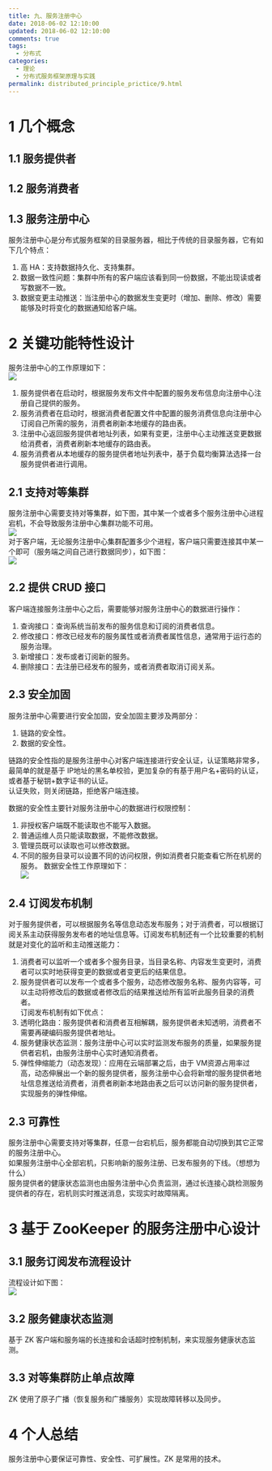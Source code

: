 ```yaml
---
title: 九、服务注册中心
date: 2018-06-02 12:10:00
updated: 2018-06-02 12:10:00
comments: true
tags:
  - 分布式
categories: 
  - 理论
  - 分布式服务框架原理与实践
permalink: distributed_principle_prictice/9.html    
---
```


# 1 几个概念

## 1.1 服务提供者

## 1.2 服务消费者

## 1.3 服务注册中心

服务注册中心是分布式服务框架的目录服务器，相比于传统的目录服务器，它有如下几个特点：  
1. 高 HA：支持数据持久化、支持集群。
2. 数据一致性问题：集群中所有的客户端应该看到同一份数据，不能出现读或者写数据不一致。
3. 数据变更主动推送：当注册中心的数据发生变更时（增加、删除、修改）需要能够及时将变化的数据通知给客户端。

# 2 关键功能特性设计

服务注册中心的工作原理如下：  
![][1]  
1. 服务提供者在启动时，根据服务发布文件中配置的服务发布信息向注册中心注册自己提供的服务。
2. 服务消费者在启动时，根据消费者配置文件中配置的服务消费信息向注册中心订阅自己所需的服务，消费者刷新本地缓存的路由表。
3. 注册中心返回服务提供者地址列表，如果有变更，注册中心主动推送变更数据给消费者，消费者刷新本地缓存的路由表。
4. 服务消费者从本地缓存的服务提供者地址列表中，基于负载均衡算法选择一台服务提供者进行调用。

## 2.1 支持对等集群

服务注册中心需要支持对等集群，如下图，其中某一个或者多个服务注册中心进程宕机，不会导致服务注册中心集群功能不可用。  
![][2]  
对于客户端，无论服务注册中心集群配置多少个进程，客户端只需要连接其中某一个即可（服务端之间自己进行数据同步），如下图：  
![][3]

## 2.2 提供 CRUD 接口

客户端连接服务注册中心之后，需要能够对服务注册中心的数据进行操作：
1. 查询接口：查询系统当前发布的服务信息和订阅的消费者信息。
2. 修改接口：修改已经发布的服务属性或者消费者属性信息，通常用于运行态的服务治理。
3. 新增接口：发布或者订阅新的服务。
4. 删除接口：去注册已经发布的服务，或者消费者取消订阅关系。

## 2.3 安全加固

服务注册中心需要进行安全加固，安全加固主要涉及两部分：  
1. 链路的安全性。
2. 数据的安全性。
  
链路的安全性指的是服务注册中心对客户端连接进行安全认证，认证策略非常多，最简单的就是基于 IP地址的黑名单校验，更加复杂的有基于用户名+密码的认证，或者基于秘钥+数字证书的认证。  
认证失败，则关闭链路，拒绝客户端连接。  
  
数据的安全性主要针对服务注册中心的数据进行权限控制：  
1. 非授权客户端既不能读取也不能写入数据。
2. 普通运维人员只能读取数据，不能修改数据。
3. 管理员既可以读取也可以修改数据。
4. 不同的服务目录可以设置不同的访问权限，例如消费者只能查看它所在机房的服务。
数据安全性工作原理如下：  
![][4]

## 2.4 订阅发布机制

对于服务提供者，可以根据服务名等信息动态发布服务；对于消费者，可以根据订阅关系主动获得服务发布者的地址信息等。订阅发布机制还有一个比较重要的机制就是对变化的监听和主动推送能力：
1. 消费者可以监听一个或者多个服务目录，当目录名称、内容发生变更时，消费者可以实时地获得变更的数据或者变更后的结果信息。
2. 服务提供者可以发布一个或者多个服务，动态修改服务名称、服务内容等，可以主动将修改后的数据或者修改后的结果推送给所有监听此服务目录的消费者。  
订阅发布机制有如下优点：  
1. 透明化路由：服务提供者和消费者互相解耦，服务提供者未知透明，消费者不需要再硬编码服务提供者地址。
2. 服务健康状态监测：服务注册中心可以实时监测发布服务的质量，如果服务提供者宕机，由服务注册中心实时通知消费者。
3. 弹性伸缩能力（动态发现）：应用在云端部署之后，由于 VM资源占用率过高，动态伸展出一个新的服务提供者，服务注册中心会将新增的服务提供者地址信息推送给消费者，消费者刷新本地路由表之后可以访问新的服务提供者，实现服务的弹性伸缩。

## 2.3 可靠性

服务注册中心需要支持对等集群，任意一台宕机后，服务都能自动切换到其它正常的服务注册中心。  
如果服务注册中心全部宕机，只影响新的服务注册、已发布服务的下线。（想想为什么）  
服务提供者的健康状态监测也由服务注册中心负责监测，通过长连接心跳检测服务提供者的存在，宕机则实时推送消息，实现实时故障隔离。

# 3 基于 ZooKeeper 的服务注册中心设计

## 3.1 服务订阅发布流程设计

流程设计如下图：  
![][5]

## 3.2 服务健康状态监测

基于 ZK 客户端和服务端的长连接和会话超时控制机制，来实现服务健康状态监测。

## 3.3 对等集群防止单点故障

ZK 使用了原子广播（恢复服务和广播服务）实现故障转移以及同步。

# 4 个人总结

服务注册中心要保证可靠性、安全性、可扩展性。ZK 是常用的技术。

[1]:http://leran2deeplearnjavawebtech.oss-cn-beijing.aliyuncs.com/learn/distributed_principle_prictice/9_1.png
[2]:http://leran2deeplearnjavawebtech.oss-cn-beijing.aliyuncs.com/learn/distributed_principle_prictice/9_2.png
[3]:http://leran2deeplearnjavawebtech.oss-cn-beijing.aliyuncs.com/learn/distributed_principle_prictice/9_3.png
[4]:http://leran2deeplearnjavawebtech.oss-cn-beijing.aliyuncs.com/learn/distributed_principle_prictice/9_4.png
[5]:http://leran2deeplearnjavawebtech.oss-cn-beijing.aliyuncs.com/learn/distributed_principle_prictice/9_5.png
